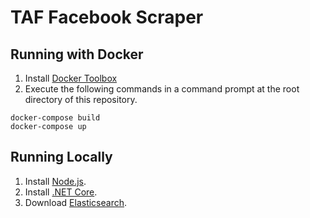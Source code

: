 # TAF Facebook Scraper

## Running with Docker
1. Install [Docker Toolbox](https://www.docker.com/products/docker-toolbox)
2. Execute the following commands in a command prompt at the root directory of this repository.
```
docker-compose build
docker-compose up
```

## Running Locally
1. Install [Node.js](https://nodejs.org/).
2. Install [.NET Core](http://dot.net/).
3. Download [Elasticsearch](https://www.elastic.co/downloads/elasticsearch).
